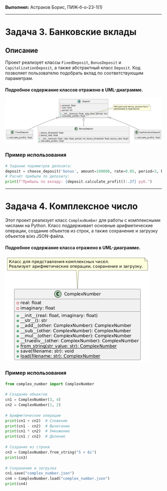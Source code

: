 **Выполнил:** Астраков Борис, ПИЖ-б-о-23-1(1)

------------------------------------------------

# Задача 3. Банковские вклады

## Описание

Проект реализует классы `FixedDeposit`, `BonusDeposit` и `CapitalizationDeposit`, а также абстрактный класс `Deposit`. Код позволяет пользователю подобрать вклад по соответствующим параметрам.

#### Подробное содержание классов отражено в UML-диаграмме.
![UML](task_3_UML.png)

### Пример использования

```python
# Задание параметров депозита:
deposit = choose_deposit('bonus', amount=100000, rate=0.05, period=3, bonus_threshold=50000, bonus_rate=0.1)
# Расчёт прибыли по депозиту:
print(f"Прибыль по вкладу: {deposit.calculate_profit():.2f} руб.")
```

-------------------------------------------------------------------------
# Задача 4. Комплексное число

Этот проект реализует класс `ComplexNumber` для работы с комплексными числами на Python. Класс поддерживает основные арифметические операции, создание объектов из строк, а также сохранение и загрузку объектов в/из JSON-файла.

#### Подробное содержание класса отражено в UML-диаграмме.
![UML](task_4_UML.png)

### Пример использования

```python
from complex_number import ComplexNumber

# Создание объектов
cn1 = ComplexNumber(3, 4)
cn2 = ComplexNumber(1, 2)

# Арифметические операции
print(cn1 + cn2)  # Сложение
print(cn1 - cn2)  # Вычитание
print(cn1 * cn2)  # Умножение
print(cn1 / cn2)  # Деление

# Создание из строки
cn3 = ComplexNumber.from_string("5 + 6i")
print(cn3)

# Сохранение и загрузка
cn1.save("complex_number.json")
cn4 = ComplexNumber.load("complex_number.json")
print(cn4)
```
